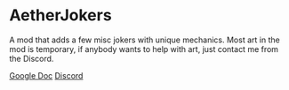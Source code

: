 # AetherJokers
A mod that adds a few misc jokers with unique mechanics. Most art in the mod is temporary, if anybody wants to help with art, just contact me from the Discord.

[Google Doc](https://docs.google.com/document/d/1oEil7izLRa5cSwQqP7SrnszJRWUwlQasgli1JrAC5Vs/edit?usp=sharing)
[Discord](https://discord.com/channels/1116389027176787968/1355329903314079936/1355329903314079936)
